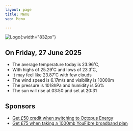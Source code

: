 ```yaml
---
layout: page
title: Menu
seo: Menu

---
```


![Logo](/images/logo.jpg){:width="832px"}

<!-- weather_marker starts -->
## On Friday, 27 June 2025

- The average temperature today is 23.96˚C,
- With highs of 25.29˚C and lows of 23.3˚C,
- It may feel like 23.87˚C with few clouds
- The wind speed is 6.17m/s and visibility is 10000m
- The pressure is 1018hPa and humidity is 56%
- The sun will rise at 03:50 and set at 20:31

<!-- weather_marker ends -->

## Sponsors

- [Get £50 credit when switching to Octopus Energy](https://bit.ly/3oD1nnS)
- [Get £75 when taking a 1000mb YouFibre broadband plan](https://aklam.io/91zWhU?)
